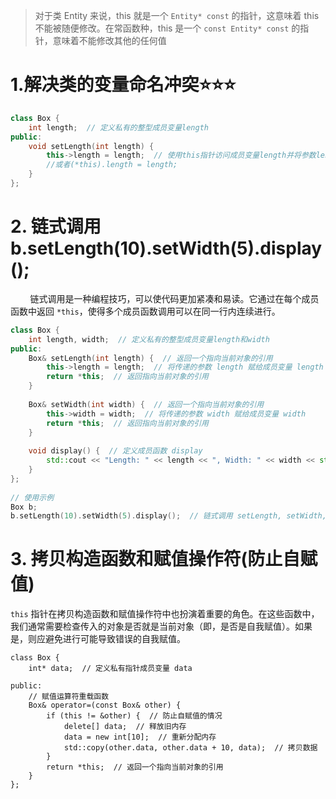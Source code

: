 > 对于类 Entity 来说，this 就是一个 `Entity* const` 的指针，这意味着 this 不能被随便修改。在常函数种，this 是一个 `const Entity* const` 的指针，意味着不能修改其他的任何值
# 1.解决类的变量命名冲突⭐⭐⭐
```c++
class Box {
    int length;  // 定义私有的整型成员变量length
public:
    void setLength(int length) {
        this->length = length;  // 使用this指针访问成员变量length并将参数length的值赋给它
        //或者(*this).length = length; 
    }
};
```
# 2.  链式调用 b.setLength(10).setWidth(5).display();
        链式调用是一种编程技巧，可以使代码更加紧凑和易读。它通过在每个成员函数中返回 `*this`，使得多个成员函数调用可以在同一行内连续进行。
```c++
class Box {
    int length, width;  // 定义私有的整型成员变量length和width
public:
    Box& setLength(int length) {  // 返回一个指向当前对象的引用
        this->length = length;  // 将传递的参数 length 赋给成员变量 length
        return *this;  // 返回指向当前对象的引用
    }
 
    Box& setWidth(int width) {  // 返回一个指向当前对象的引用
        this->width = width;  // 将传递的参数 width 赋给成员变量 width
        return *this;  // 返回指向当前对象的引用
    }
 
    void display() {  // 定义成员函数 display
        std::cout << "Length: " << length << ", Width: " << width << std::endl;  // 输出成员变量 length 和 width 的值
    }
};
 
// 使用示例
Box b;
b.setLength(10).setWidth(5).display();  // 链式调用 setLength, setWidth, display 函数显示结果
```

# 3. 拷贝构造函数和赋值操作符(防止自赋值)

`this` 指针在拷贝构造函数和赋值操作符中也扮演着重要的角色。在这些函数中，我们通常需要检查传入的对象是否就是当前对象（即，是否是自我赋值）。如果是，则应避免进行可能导致错误的自我赋值。
```
class Box {
    int* data;  // 定义私有指针成员变量 data
 
public:
    // 赋值运算符重载函数
    Box& operator=(const Box& other) {
        if (this != &other) {  // 防止自赋值的情况
            delete[] data;  // 释放旧内存
            data = new int[10];  // 重新分配内存
            std::copy(other.data, other.data + 10, data);  // 拷贝数据
        }
        return *this;  // 返回一个指向当前对象的引用
    }
};
```
